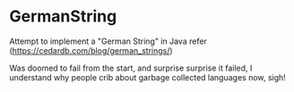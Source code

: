 # GermanString
Attempt to implement a "German String" in Java refer (https://cedardb.com/blog/german_strings/)

Was doomed to fail from the start, and surprise surprise it failed, I understand why people crib about garbage collected languages now, sigh!
